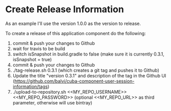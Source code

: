 # Create Release Information

As an example I'll use the version 1.0.0 as the version to release.

To create a release of this application component do the following:


1. commit & push your changes to Github
2. wait for travis to be build
3. switch isSnapshot in build.gradle to false (make sure it is currently 0.3.1, isSnapshot = true)
4. commit & push your changes to Github
5. ./tag-release.sh 0.3.1 (which creates a git tag and pushes it to Github)
6. Update the title "version 0.3.1" and description of the tag in the Github UI (https://github.com/balvi/cuba-component-user-session-information/tags)
7. ./upload-to-repository.sh <<MY_REPO_USERNAME>> <<MY_REPO_PASSWORD>> (optional <<MY_REPO_URL>> as third parameter, otherwise will use bintray)

